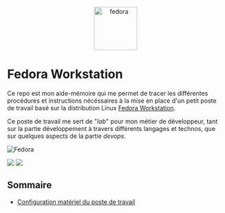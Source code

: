 <p align="center">
    <a href="https://fedoraproject.org" target="_blank">
        <img src="https://user-images.githubusercontent.com/25181517/186885787-4011a347-1f68-472c-bf8b-31ed1bb4f8ce.png" alt="fedora" title="fedora" width="100">
    </a>
</p>

# Fedora Workstation

Ce repo est mon aide-mémoire qui me permet de tracer les différentes procédures et instructions nécéssaires à la mise en place d'un petit poste de travail basé sur la distribution Linux [Fedora Workstation](https://fedoraproject.org).

Ce poste de travail me sert de "_lab_" pour mon métier de développeur, tant sur la partie développement à travers différents langages et technos, que sur quelques aspects de la partie _devops_.

![Fedora]({https://img.shields.io/badge/Fedora-51A2DA?style=for-the-badge&logo=fedora&logoColor=white})

<img src="https://img.shields.io/badge/Fedora-51A2DA?style=for-the-badge&logo=fedora&logoColor=white">

<img src="https://img.shields.io/badge/Fedora-39-blue">

## Sommaire
* [Configuration matériel du poste de travail](pages/configuration-materiel-du-poste-de-travail.md)
